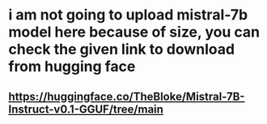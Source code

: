 # i am not going to upload mistral-7b model here because of size, you can check the given link to download from hugging face 
## https://huggingface.co/TheBloke/Mistral-7B-Instruct-v0.1-GGUF/tree/main
